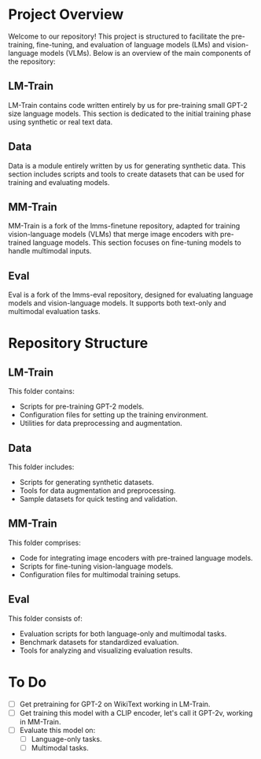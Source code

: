 # Project Overview

Welcome to our repository! This project is structured to facilitate the pre-training, fine-tuning, and evaluation of language models (LMs) and vision-language models (VLMs). Below is an overview of the main components of the repository:

## LM-Train
LM-Train contains code written entirely by us for pre-training small GPT-2 size language models. This section is dedicated to the initial training phase using synthetic or real text data.

## Data
Data is a module entirely written by us for generating synthetic data. This section includes scripts and tools to create datasets that can be used for training and evaluating models.

## MM-Train
MM-Train is a fork of the lmms-finetune repository, adapted for training vision-language models (VLMs) that merge image encoders with pre-trained language models. This section focuses on fine-tuning models to handle multimodal inputs.

## Eval
Eval is a fork of the lmms-eval repository, designed for evaluating language models and vision-language models. It supports both text-only and multimodal evaluation tasks.

# Repository Structure

## LM-Train
This folder contains:
- Scripts for pre-training GPT-2 models.
- Configuration files for setting up the training environment.
- Utilities for data preprocessing and augmentation.

## Data
This folder includes:
- Scripts for generating synthetic datasets.
- Tools for data augmentation and preprocessing.
- Sample datasets for quick testing and validation.

## MM-Train
This folder comprises:
- Code for integrating image encoders with pre-trained language models.
- Scripts for fine-tuning vision-language models.
- Configuration files for multimodal training setups.

## Eval
This folder consists of:
- Evaluation scripts for both language-only and multimodal tasks.
- Benchmark datasets for standardized evaluation.
- Tools for analyzing and visualizing evaluation results.

# To Do
- [ ] Get pretraining for GPT-2 on WikiText working in LM-Train.
- [ ] Get training this model with a CLIP encoder, let's call it GPT-2v, working in MM-Train.
- [ ] Evaluate this model on:
    - [ ] Language-only tasks.
    - [ ] Multimodal tasks.